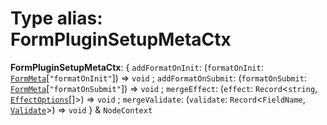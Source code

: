 # Type alias: FormPluginSetupMetaCtx

**FormPluginSetupMetaCtx**: { `addFormatOnInit`: (`formatOnInit`: [`FormMeta`](/en/auto-docs/node/interfaces/FormMeta.md)\[`"formatOnInit"`]) => `void` ; `addFormatOnSubmit`: (`formatOnSubmit`: [`FormMeta`](/en/auto-docs/node/interfaces/FormMeta.md)\[`"formatOnSubmit"`]) => `void` ; `mergeEffect`: (`effect`: `Record`<`string`, [`EffectOptions`](/en/auto-docs/node/types/EffectOptions.md)\[]>) => `void` ; `mergeValidate`: (`validate`: `Record`<`FieldName`, [`Validate`](/en/auto-docs/node/types/Validate.md)>) => `void`  } & `NodeContext`
